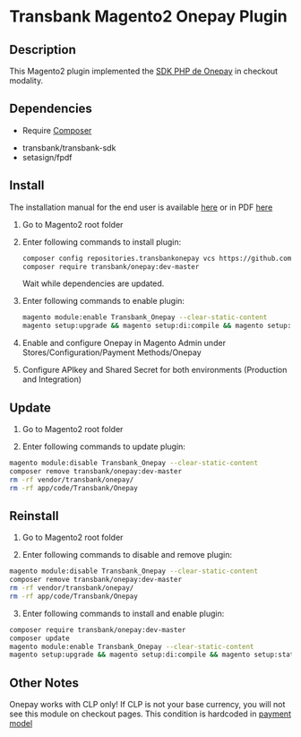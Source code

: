 # Transbank Magento2 Onepay Plugin

## Description

This Magento2 plugin implemented the [SDK PHP de Onepay](https://github.com/TransbankDevelopers/transbank-sdk-php) in checkout modality. 

## Dependencies

- Require [Composer](https://getcomposer.org)

* transbank/transbank-sdk
* setasign/fpdf

## Install

The installation manual for the end user is available [here](docs/INSTALLATION.md) or in PDF [here](https://github.com/TransbankDevelopers/transbank-plugin-magento2-onepay/raw/master/docs/INSTALLATION.pdf
)

1. Go to Magento2 root folder

2. Enter following commands to install plugin:

    ```bash
    composer config repositories.transbankonepay vcs https://github.com/TransbankDevelopers/transbank-plugin-magento2-onepay.git
	composer require transbank/onepay:dev-master
    ```
   Wait while dependencies are updated.

3. Enter following commands to enable plugin:

    ```bash
    magento module:enable Transbank_Onepay --clear-static-content
	magento setup:upgrade && magento setup:di:compile && magento setup:static-content:deploy
    ```
4. Enable and configure Onepay in Magento Admin under Stores/Configuration/Payment Methods/Onepay

5. Configure APIkey and Shared Secret for both environments (Production and Integration)

## Update

1. Go to Magento2 root folder

2. Enter following commands to update plugin:

```bash
magento module:disable Transbank_Onepay --clear-static-content
composer remove transbank/onepay:dev-master
rm -rf vendor/transbank/onepay/
rm -rf app/code/Transbank/Onepay
```

## Reinstall

1. Go to Magento2 root folder

2. Enter following commands to disable and remove plugin:

```bash
magento module:disable Transbank_Onepay --clear-static-content
composer remove transbank/onepay:dev-master
rm -rf vendor/transbank/onepay/
rm -rf app/code/Transbank/Onepay
```

3. Enter following commands to install and enable plugin:

```bash
composer require transbank/onepay:dev-master
composer update
magento module:enable Transbank_Onepay --clear-static-content
magento setup:upgrade && magento setup:di:compile && magento setup:static-content:deploy
```

## Other Notes

Onepay works with CLP only! If CLP is not your base currency, you will not see this module on checkout pages. This condition is hardcoded in [payment model](https://github.com/TransbankDevelopers/transbank-plugin-magento2-onepay/blob/master/Model/Onepay.php)